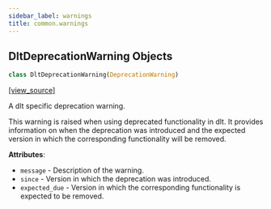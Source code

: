 ```yaml
---
sidebar_label: warnings
title: common.warnings
---
```


## DltDeprecationWarning Objects

```python
class DltDeprecationWarning(DeprecationWarning)
```

[[view_source]](https://github.com/dlt-hub/dlt/blob/9857029af018a582dd24da4070562f58bb7e9fc5/dlt/common/warnings.py#L12)

A dlt specific deprecation warning.

This warning is raised when using deprecated functionality in dlt. It provides information on when the
deprecation was introduced and the expected version in which the corresponding functionality will be removed.

**Attributes**:

- `message` - Description of the warning.
- `since` - Version in which the deprecation was introduced.
- `expected_due` - Version in which the corresponding functionality is expected to be removed.

